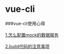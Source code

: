 # vue-cli
###vue-cli使用心得<br/><br/>
[1.怎么配置mock的数据服务](https://github.com/yuminjustin/vue-cli-mock-config/issues/1)<br/><br/>
[2.build代码的注意事项](https://github.com/yuminjustin/vue-cli-mock-config/issues/2)<br/><br/>
